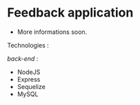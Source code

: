 # Feedback application

* More informations soon.

Technologies : 

*back-end* : 
*   NodeJS
*   Express
*   Sequelize
*   MySQL